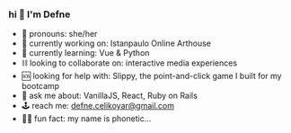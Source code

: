 ### hi 🧿 I'm Defne

- 🥀 pronouns: she/her
- 🔧 currently working on: Istanpaulo Online Arthouse
- 💟 currently learning: Vue & Python
- ⛓ looking to collaborate on: interactive media experiences
- 🆘 looking for help with: Slippy, the point-and-click game I built for my bootcamp
- 🔮 ask me about: VanillaJS, React, Ruby on Rails
- 🕹 reach me: defne.celikoyar@gmail.com
- 🧞‍♀️ fun fact: my name is phonetic...
